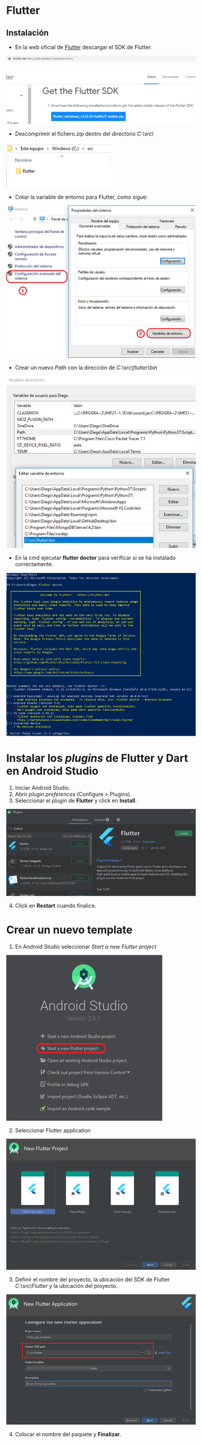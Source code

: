 # Flutter

## Instalación

* En la web oficial de [Flutter](https://flutter.dev/docs/get-started/install) descargar el SDK de Flutter.

![SDK Flutter](images/SDK_Flutter.PNG)

* Descomprimir el fichero.zip dentro del directorio _C:\src\\_

![src Flutter](images/src_flutter.PNG)

* Crear la variable de entorno para Flutter, como sigue:

![variable Flutter](images/variables_entorno.png)

* Crear un nuevo _Path_ con la dirección de _C:\src\flutter\bin_

![path Flutter](images/flutter_bin.PNG)

* En la cmd ejecutar **flutter doctor** para verificar si se ha instalado correctamente.

![doctor Flutter](images/flutter_doctor.PNG)

# Instalar los _plugins_ de Flutter y Dart en Android Studio

1. Iniciar Android Studio.
2. Abrir _plugin preferences_ (Configure > Plugins).
3. Seleccionar el plugin de **Flutter** y click en **Install**.

![plugins Flutter](images/Plugin_Flutter.PNG)

4. Click en **Restart** cuando finalice.

# Crear un nuevo template

1. En Android Studio seleccionar _Start a new Flutter project_

![new Flutter project](images/proyecto1/new_Flutter_project.PNG)


2. Seleccionar Flutter application

![new Flutter application](images/proyecto1/Flutter_application.PNG)

3. Definir el nombre del proyecto, la ubicación del SDK de Flutter _C:\src\Flutter_ y la ubicación del proyecto.

![new Project name](images/proyecto1/Project_name.PNG)

4. Colocar el nombre del paquete y **Finalizar**.


